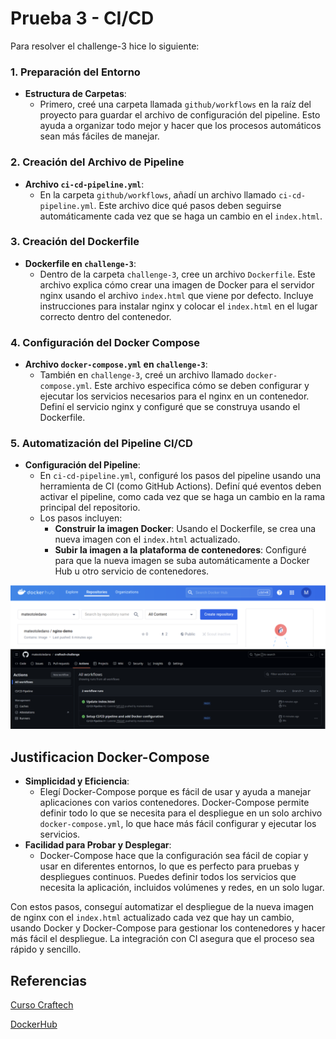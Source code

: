 # Prueba 3 - CI/CD

Para resolver el challenge-3 hice lo siguiente:

### 1. Preparación del Entorno
- **Estructura de Carpetas**:
  - Primero, creé una carpeta llamada `github/workflows` en la raíz del proyecto para guardar el archivo de configuración del pipeline. Esto ayuda a organizar todo mejor y hacer que los procesos automáticos sean más fáciles de manejar.

### 2. Creación del Archivo de Pipeline
- **Archivo `ci-cd-pipeline.yml`**:
  - En la carpeta `github/workflows`, añadí un archivo llamado `ci-cd-pipeline.yml`. Este archivo dice qué pasos deben seguirse automáticamente cada vez que se haga un cambio en el `index.html`.

### 3. Creación del Dockerfile
- **Dockerfile en `challenge-3`**:
  - Dentro de la carpeta `challenge-3`, cree un archivo `Dockerfile`. Este archivo explica cómo crear una imagen de Docker para el servidor nginx usando el archivo `index.html` que viene por defecto. Incluye instrucciones para instalar nginx y colocar el `index.html` en el lugar correcto dentro del contenedor.

### 4. Configuración del Docker Compose
- **Archivo `docker-compose.yml` en `challenge-3`**:
  - También en `challenge-3`, creé un archivo llamado `docker-compose.yml`. Este archivo especifica cómo se deben configurar y ejecutar los servicios necesarios para el nginx en un contenedor. Definí el servicio nginx y configuré que se construya usando el Dockerfile.

### 5. Automatización del Pipeline CI/CD
- **Configuración del Pipeline**:
  - En `ci-cd-pipeline.yml`, configuré los pasos del pipeline usando una herramienta de CI (como GitHub Actions). Definí qué eventos deben activar el pipeline, como cada vez que se haga un cambio en la rama principal del repositorio.
  - Los pasos incluyen:
    - **Construir la imagen Docker**: Usando el Dockerfile, se crea una nueva imagen con el `index.html` actualizado.
    - **Subir la imagen a la plataforma de contenedores**: Configuré para que la nueva imagen se suba automáticamente a Docker Hub u otro servicio de contenedores.

![](capturas/Imagen-challenge-3.png)
![](capturas/Imagen2-challenge-3.png)


## Justificacion Docker-Compose
- **Simplicidad y Eficiencia**:
  - Elegí Docker-Compose porque es fácil de usar y ayuda a manejar aplicaciones con varios contenedores. Docker-Compose permite definir todo lo que se necesita para el despliegue en un solo archivo `docker-compose.yml`, lo que hace más fácil configurar y ejecutar los servicios.
- **Facilidad para Probar y Desplegar**:
  - Docker-Compose hace que la configuración sea fácil de copiar y usar en diferentes entornos, lo que es perfecto para pruebas y despliegues continuos. Puedes definir todos los servicios que necesita la aplicación, incluidos volúmenes y redes, en un solo lugar.

Con estos pasos, conseguí automatizar el despliegue de la nueva imagen de nginx con el `index.html` actualizado cada vez que hay un cambio, usando Docker y Docker-Compose para gestionar los contenedores y hacer más fácil el despliegue. La integración con CI asegura que el proceso sea rápido y sencillo.

## Referencias

[Curso Craftech ](https://www.youtube.com/playlist?list=PLnf4-vBnJ1n323-UT2TZzj9gzahf_VhTF)

[DockerHub](https://hub.docker.com/)

